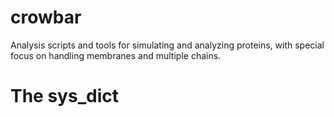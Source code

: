 # crowbar
Analysis scripts and tools for simulating and analyzing proteins, with special focus on handling membranes and multiple chains.

# The sys_dict


